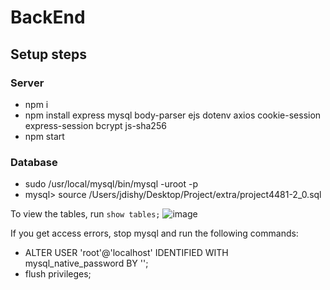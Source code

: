 # BackEnd

## Setup steps

### Server

- npm i
- npm install express mysql body-parser ejs dotenv axios cookie-session express-session bcrypt js-sha256
- npm start

### Database

- sudo /usr/local/mysql/bin/mysql -uroot -p
- mysql> source /Users/jdishy/Desktop/Project/extra/project4481-2_0.sql

To view the tables, run `show tables;`
![image](https://user-images.githubusercontent.com/26203082/155049861-de42ba4f-7b29-4b14-bcd0-1036f104ca48.png)

If you get access errors, stop mysql and run the following commands:

- ALTER USER 'root'@'localhost' IDENTIFIED WITH mysql_native_password BY '';
- flush privileges;
